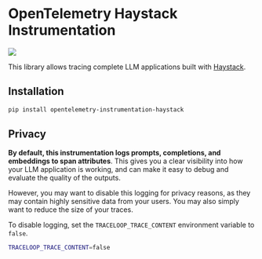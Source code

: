 # OpenTelemetry Haystack Instrumentation

<a href="https://pypi.org/project/opentelemetry-instrumentation-haystack/">
    <img src="https://badge.fury.io/py/opentelemetry-instrumentation-haystack.svg">
</a>

This library allows tracing complete LLM applications built with [Haystack](https://github.com/deepset-ai/haystack).

## Installation

```bash
pip install opentelemetry-instrumentation-haystack
```

## Privacy

**By default, this instrumentation logs prompts, completions, and embeddings to span attributes**. This gives you a clear visibility into how your LLM application is working, and can make it easy to debug and evaluate the quality of the outputs.

However, you may want to disable this logging for privacy reasons, as they may contain highly sensitive data from your users. You may also simply want to reduce the size of your traces.

To disable logging, set the `TRACELOOP_TRACE_CONTENT` environment variable to `false`.

```bash
TRACELOOP_TRACE_CONTENT=false
```
